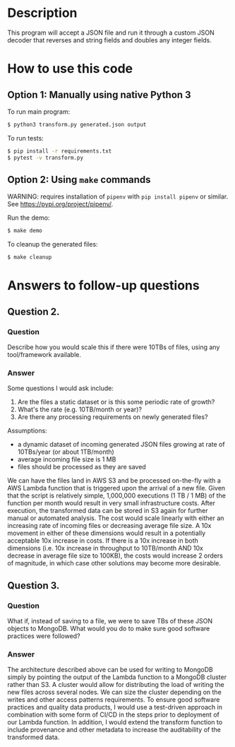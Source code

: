 # Description

This program will accept a JSON file and run it through a custom JSON decoder that reverses and string fields and doubles any integer fields. 

# How to use this code


## Option 1: Manually using native Python 3

To run main program:

```bash
$ python3 transform.py generated.json output
```

To run tests:


```bash
$ pip install -r requirements.txt
$ pytest -v transform.py
```

## Option 2: Using `make` commands 
WARNING: requires installation of `pipenv` with `pip install pipenv` or similar. See https://pypi.org/project/pipenv/.


Run the demo: 
```bash
$ make demo
```

To cleanup the generated files:
```bash
$ make cleanup
```

# Answers to follow-up questions

## Question 2. 

### Question

Describe how you would scale this if there were 10TBs of files, using any tool/framework available.

### Answer

Some questions I would ask include: 
1. Are the files a static dataset or is this some periodic rate of growth? 
2. What's the rate (e.g. 10TB/month or year)? 
3. Are there any processing requirements on newly generated files?

Assumptions:
 - a dynamic dataset of incoming generated JSON files growing at rate of 10TBs/year (or about 1TB/month)
 - average incoming file size is 1 MB
 - files should be processed as they are saved

We can have the files land in AWS S3 and be processed on-the-fly with a AWS Lambda function that is triggered upon the arrival of a new file. 
Given that the script is relatively simple, 1,000,000 executions (1 TB / 1 MB) of the function per month would result in very small infrastructure costs. 
After execution, the transformed data can be stored in S3 again for further manual or automated analysis. 
The cost would scale linearly with either an increasing rate of incoming files or decreasing average file size. 
A 10x movement in either of these dimensions would result in a potentially acceptable 10x increase in costs.
If there is a 10x increase in both dimensions (i.e. 10x increase in throughput to 10TB/month AND 10x decrease in average file size to 100KB), 
the costs would increase 2 orders of magnitude, in which case other solutions may become more desirable.

## Question 3.

### Question

What if, instead of saving to a file, we were to save TBs of these JSON objects to MongoDB. What would you do to make sure good software practices were followed?

### Answer

The architecture described above can be used for writing to MongoDB simply by pointing the output of the Lambda function to a MongoDB cluster rather than S3. 
A cluster would allow for distributing the load of writing the new files across several nodes. 
We can size the cluster depending on the writes and other access patterns requirements.
To ensure good software practices and quality data products, I would use a test-driven approach in combination with some form of CI/CD in the steps prior to 
deployment of our Lambda function. 
In addition, I would extend the transform function to include provenance and other metadata to increase the auditability of the transformed data.
